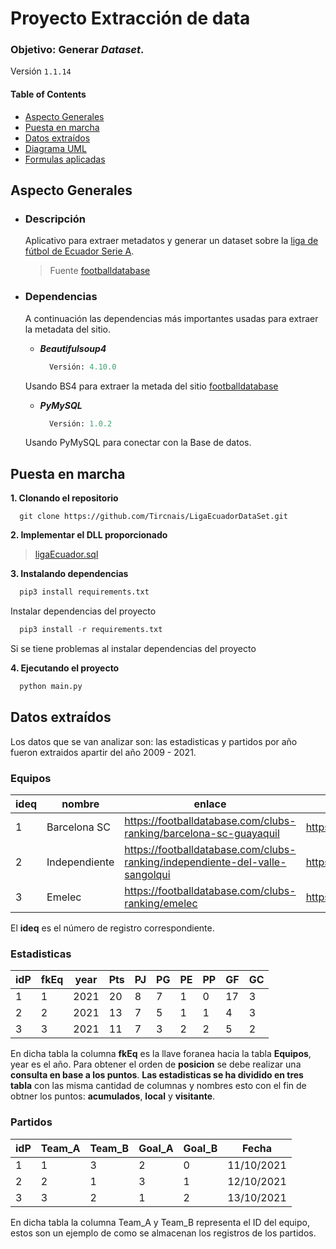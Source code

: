 Proyecto Extracción de data
======================

### Objetivo: Generar _Dataset_.

Versión `1.1.14`

#### Table of Contents

- [Aspecto Generales](#Aspecto-Generales)  
- [Puesta en marcha](#Puesta-en-marcha)
- [Datos extraídos](#Datos-extraídos)  
- [Diagrama UML](#Diagrama-UML)  
- [Formulas aplicadas](#Formulas-aplicadas)  

## Aspecto Generales

- ### Descripción

  Aplicativo para extraer metadatos y generar un dataset sobre la [liga de fútbol de Ecuador Serie A](https://footballdatabase.com/league-scores-tables/ecuador-serie-a-2021).
  
  > Fuente [footballdatabase](https://footballdatabase.com)

- ### Dependencias
  
  A continuación las dependencias más importantes usadas para extraer la metadata del sitio.
  - **_Beautifulsoup4_**

    ```python
      Versión: 4.10.0
    ```
  
  Usando BS4 para extraer la metada del sitio  [footballdatabase](https://footballdatabase.com)
  - **_PyMySQL_**
  
    ```python
      Versión: 1.0.2
    ```

  Usando PyMySQL para conectar con la Base de datos.

## Puesta en marcha

**1. Clonando el repositorio**

```git
  git clone https://github.com/Tircnais/LigaEcuadorDataSet.git
```

**2. Implementar el DLL proporcionado**

> [ligaEcuador.sql](https://github.com/Tircnais/LigaEcuadorDataSet/blob/master/ligaecuador.sql)

**3. Instalando dependencias**

```python
  pip3 install requirements.txt
```

Instalar dependencias del proyecto

```python
  pip3 install -r requirements.txt
```

Si se tiene problemas al instalar dependencias del proyecto

**4. Ejecutando el proyecto**

```python
  python main.py
```

## Datos extraídos

Los datos que se van analizar son: las estadisticas y partidos por año fueron extraidos apartir del año 2009 - 2021.

### Equipos

| ideq | nombre | enlace | img |
|------|--------|--------|-----|
| 1 | Barcelona SC | https://footballdatabase.com/clubs-ranking/barcelona-sc-guayaquil | https://footballdatabase.com/logos/club/80px/708.png |
| 2 | Independiente | https://footballdatabase.com/clubs-ranking/independiente-del-valle-sangolqui | https://footballdatabase.com/logos/club/80px/713.png |
| 3 | Emelec | https://footballdatabase.com/clubs-ranking/emelec | https://footballdatabase.com/logos/club/80px/711.png |

El **ideq** es el número de registro correspondiente.

### Estadisticas

| idP | fkEq | year | Pts | PJ | PG | PE | PP | GF | GC |
|-----|------|------|-----|----|----|----|----|----|----|
| 1   | 1    | 2021 | 20  | 8  | 7  | 1  | 0  | 17 | 3  |
| 2   | 2    | 2021 | 13  | 7  | 5  | 1  | 1  | 4  | 3  |
| 3   | 3    | 2021 | 11  | 7  | 3  | 2  | 2  | 5  | 2  |

En dicha tabla la columna **fkEq** es la llave foranea hacia la tabla **Equipos**, year es el año. Para obtener el orden de **posicion** se debe realizar una **consulta en base a los puntos**. **Las estadisticas se ha dividido en tres tabla** con las misma cantidad de columnas y nombres esto con el fin de obtner los puntos: **acumulados**, **local** y **visitante**.

### Partidos

| idP | Team_A | Team_B | Goal_A | Goal_B | Fecha       |
|-----|--------|--------|--------|--------|------------|
| 1   | 1      | 3      | 2      | 0      | 11/10/2021 |
| 2   | 2      | 1      | 3      | 1      | 12/10/2021 |
| 3   | 3      | 2      | 1      | 2      | 13/10/2021 |

En dicha tabla la columna Team_A y Team_B representa el ID del equipo, estos son un ejemplo de como se almacenan los registros de los partidos.

<!--
## Diagrama UML

```mermaid
sequenceDiagram
main ->> extraction_algorithms: Ejecuta la funcion footballdatabase
main--:>>>John: How about you John?
main--x Alice: I am good thanks!
main-x John: I am good thanks!
Note right of John: main thinks a long<br/>long time, so long<br/>that the text does<br/>not fit on a row.

main--;>Alice: Checking with John...
Alice->John: Yes... John, how are you?
```

And this will produce a flow chart:

```mermaid
graph LR
main[Square Rect] -- Link text --;> B((Circle))
main --;> C(Round Rect)
B --;> D{Rhombus}
C --;> D
```

## Formulas aplicadas

### Distribución Poisson

### Distribución skellam



### KaTeX --- Explicacion futura de las formulas para la predicción

You can render LaTeX mathematical expressions using [KaTeX](https://khan.github.io/KaTeX/):

The *Gamma function* satisfying $\Gamma(n) = (n-1)!\quad\forall n\in\mathbb N$ is via the Euler integral

$$
\Gamma(z) = \int_0^\infty t^{z-1}e^{-t}dt\,.
$$
-->
